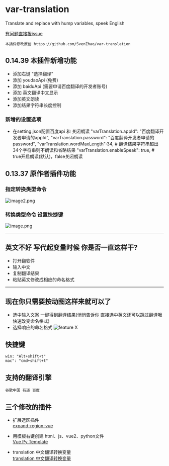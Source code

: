 # var-translation
Translate and replace with hump variables, speek English 

[有问题直接报issue](https://github.com/huaQ-F/var-translation/issues) 
```
本插件修改原创 https://github.com/SvenZhao/var-translation
```
## 0.14.39 本插件新增功能
- 添加右键 "选择翻译"
- 添加 youdaoApi (免费)
- 添加 baiduApi (需要申请百度翻译的开发者账号)
- 添加 英文翻译中文显示
- 添加英文朗读
- 添加结果字符串长度控制

### 新增的设置选项
- 在setting.json配置百度api 和 关闭朗读
  "varTranslation.appId": "百度翻译开发者申请的appId",
  "varTranslation.password": "百度翻译开发者申请的password",
  "varTranslation.wordMaxLength":34,  # 翻译结果字符串超出34个字符串则不朗读和省略结果
  "varTranslation.enableSpeak": true,  # true开启朗读(默认)，false关闭朗读

 ## 0.13.37 原作者插件功能 
 ### 指定转换类型命令 
![image2.png](https://s2.loli.net/2022/04/12/JOEYamiZAPMdfcg.png)
### 转换类型命令 设置快捷键
![image.png](https://s2.loli.net/2022/04/12/MvIZTaCiPpr35kA.png)


---
 ## 英文不好 写代起变量时候 你是否一直这样干?
 - 打开翻软件
 - 输入中文
 - 复制翻译结果
 - 粘贴英文修改成相应的命名格式
---

 ## 现在你只需要按动图这样来就可以了
 - 选中输入文案 一键得到翻译结果(悄悄告诉你 直接选中英文还可以跳过翻译哦 快速改变命名格式)
 - 选择响应的命名格式
![feature X](images/vscode1.gif)


 ## 快捷键  
    win: "Alt+shift+t" 
    mac": "cmd+shift+t"
    
 ## 支持的翻译引擎
    谷歌中国 有道 百度
 


## 三个修改的插件
- 扩展选区插件  
[expand-region-vue](https://marketplace.visualstudio.com/items?itemName=huaQ-F.expand-region-vue)

- 用模板右键创建 html、js、vue2、python文件  
[Vue Py Template](https://marketplace.visualstudio.com/items?itemName=huaQ-F.vue2-html-python-template)

- translation 中文翻译转换变量  
[translation 中文翻译转换变量](https://marketplace.visualstudio.com/items?itemName=huaQ-F.translation2var)
